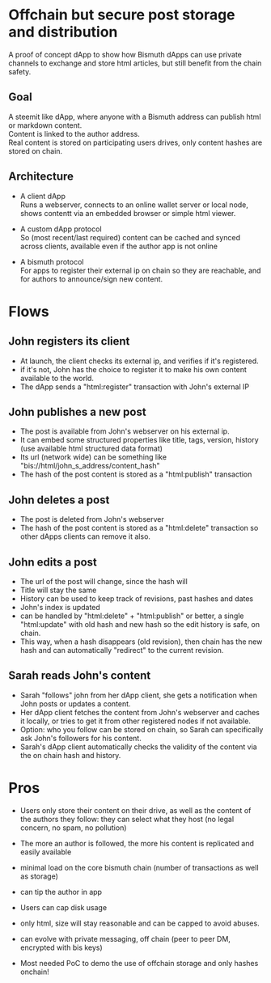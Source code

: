 # Offchain but secure post storage and distribution

A proof of concept dApp to show how Bismuth dApps can use private channels to exchange and store html articles, but still benefit from the chain safety.

## Goal

A steemit like dApp, where anyone with a Bismuth address can publish html or markdown content.  
Content is linked to the author address.  
Real content is stored on participating users drives, only content hashes are stored on chain.  

## Architecture

- A client dApp  
  Runs a webserver, connects to an online wallet server or local node, shows contentt via an embedded browser or simple html viewer.

- A custom dApp protocol  
  So (most recent/last required) content can be cached and synced across clients, available even if the author app is not online
  
- A bismuth protocol  
  For apps to register their external ip on chain so they are reachable, and for authors to announce/sign new content.
  

# Flows

## John registers its client

- At launch, the client checks its external ip, and verifies if it's registered.  
- if it's not, John has the choice to register it to make his own content available to the world.
- The dApp sends a "html:register" transaction with John's external IP

## John publishes a new post

- The post is available from John's webserver on his external ip. 
- It can embed some structured properties like title, tags, version, history (use available html structured data format)
- Its url (network wide) can be something like "bis://html/john_s_address/content_hash"
- The hash of the post content is stored as a "html:publish" transaction

## John deletes a post

- The post is deleted from John's webserver
- The hash of the post content is stored as a "html:delete" transaction so other dApps clients can remove it also.

## John edits a post

- The url of the post will change, since the hash will
- Title will stay the same
- History can be used to keep track of revisions, past hashes and dates
- John's index is updated
- can be handled by "html:delete" + "html:publish" or better, a single "html:update" with old hash and new hash so the edit history is safe, on chain.
- This way, when a hash disappears (old revision), then chain has the new hash and can automatically "redirect" to the current revision.

## Sarah reads John's content

- Sarah "follows" john from her dApp client, she gets a notification when John posts or updates a content.
- Her dApp client fetches the content from John's webserver and caches it locally, or tries to get it from other registered nodes if not available.
- Option: who you follow can be stored on chain, so Sarah can specifically ask John's followers for his content.
- Sarah's dApp client automatically checks the validity of the content via the on chain hash and history.



# Pros

- Users only store their content on their drive, as well as the content of the authors they follow: they can select what they host (no legal concern, no spam, no pollution)
- The more an author is followed, the more his content is replicated and easily available
- minimal load on the core bismuth chain (number of transactions as well as storage)
- can tip the author in app
- Users can cap disk usage
- only html, size will stay reasonable and can be capped to avoid abuses.

- can evolve with private messaging, off chain (peer to peer DM, encrypted with bis keys)

- Most needed PoC to demo the use of offchain storage and only hashes onchain!

